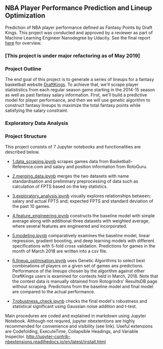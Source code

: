 ## NBA Player Performance Prediction and Lineup Optimization

Prediction of NBA player performance defined as Fantasy Points by Draft Kings.
This project was conducted and approved by a reviewer as part of Machine Learning Engineer Nanodegree by Udacity. See the final report [here](https://github.com/KengoA/fantasy-basketball/blob/master/report.pdf) for overview.

### [This project is under major refactoring as of May 2019]

### Project Outline

The end goal of this project is to generate a series of lineups for a fantasy basketball website [DraftKings](https://www.draftkings.com/). To achieve that, we'll scrape player statististics from each regular season game starting in the 2014-15 season as well as past fantasy salary information. First, we'll build a predictive model for player performance, and then we will use genetic algorithm to construct fantasy lineups to maximize the total fantasy points while satisfying the salary constraint.

### Exploratory Data Analysis

### Project Structure

This project consists of 7 Jupyter notebooks and functionalities are described below.

- [1.data_scraping.ipynb](src/1.data_scraping.ipynb) scrapes games data from Basketball-Reference.com and salary and position information from RotoGuru.

- [2.merging_data.ipynb](src/2.preprocessing.ipynb) merges the two datasets with name standardisation and preliminary preprocessing of data such as calculation of FPTS based on the key statistics.

- [3.exploratory_analysis.ipynb](src/3.exploratory_analysis.ipynb) visually explores relationships between; salary and actual FPTS and; expected FPTS and standard deviation of the past 10 games.

- [4.feature_engineering.ipynb](src/4.feature_engineering.ipynb) constructs the baseline model with simple average along with additional three datasets with weighted average, where several features are engineered and incorporated.

- [5.modeling.ipynb](src/5.modeling.ipynb) comparatively examines the baseline model, linear regression, gradient boosting, and deep learning models with different specifications with 5-fold cross validation. Predictions for games in the month of March 2018 are written into a csv file.

- [6.lineup_optmisation.ipynb](src/6.lineup_optmisation.ipynb) uses Genetic Algorithms to select best combinations of players on a given set of games ans predictions. Performance of the lineups chosen by the algorithm against other DraftKings users is examined for contests held in March, 2018. Note that the contest data is manually obtained from Rotogrindrs' ResultsDB page without scraping. Predictions from the baseline model and final model are compared to the actual performance.

- [7.robustness_check.ipynb](src/7.robustness_check.ipynb) checks the final model's robustness and statistical significant using Gaussian noise addition and t-test.

Main procedures are coded and explained in markdown using Jupyter Notebook. Although not requred, jupyter nbextentions are highly recommended for convenience and visibility (see link). Useful extensions are Codefolding, ExecuteTime, Collapsible Headings, and Variable Inspector. http://jupyter-contrib-nbextensions.readthedocs.io/en/latest/install.html
